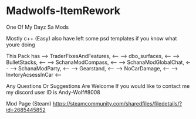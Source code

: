 # Madwolfs-ItemRework
 One Of My Dayz Sa Mods 

Mostly c++ (Easy) 
also have left some psd templates if you know what youre doing 
 
This Pack has
--> TraderFixesAndFeatures, <--
--> dbo_surfaces, <--
--> BulletStacks, <--
--> SchanaModCompass, <--
--> SchanaModGlobalChat, <--
--> SchanaModParty, <--
--> Gearstand, <--
--> NoCarDamage, <--
--> InvtoryAcsessInCar <--

Any Questions Or Suggestions Are Welcome
If you would like to contact me my discord user ID is Andy-Wolf#8008

Mod Page (Steam)
https://steamcommunity.com/sharedfiles/filedetails/?id=2685445852
